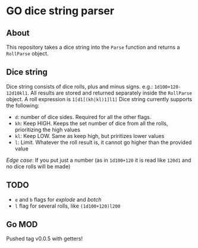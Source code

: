 # GO dice string parser
## About
This repository takes a dice string into the `Parse` function and returns a `RollParse` object.

## Dice string
Dice string consists of dice rolls, plus and minus signs. e.g.: `1d100+120-12d10kl1`. All results are stored and returned separately inside the `RollParse` object.
A roll expression is `1[d1[(kh|kl)1]l1]`
Dice string currently supports the following:
* `d`: number of dice sides. Required for all the other flags.
* `kh`: Keep HIGH. Keeps the set number of dice from all the rolls, prioritizing the high values
* `kl`: Keep LOW. Same as keep high, but priritizes lower values
* `l`: Limit. Whatever the roll result is, it cannot go higher than the provided value

*Edge case*: If you put just a number (as in `1d100+120` it is read like `120d1` and no dice rolls will be made)

## TODO
* `e` and `b` flags for *explode* and *botch*
* `l` flag for several rolls, like `(1d100+120)l200`

## Go MOD
Pushed tag v0.0.5 with getters!
